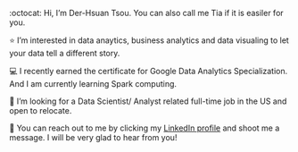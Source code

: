 :octocat: Hi, I’m Der-Hsuan Tsou. You can also call me Tia if it is easiler for you.

⭐ I’m interested in data anaytics, business analytics and data visualing to let your data tell a different story.

💻 I recently earned the certificate for Google Data Analytics Specialization. And I am currently learning Spark computing.

💼 I’m looking for a Data Scientist/ Analyst related full-time job in the US and open to relocate.

📌 You can reach out to me by clicking my [LinkedIn profile](https://www.linkedin.com/in/derhsuan-tsou/) and shoot me a message. I will be very glad to hear from you!

<!---
tiatsou/tiatsou is a ✨ special ✨ repository because its `README.md` (this file) appears on your GitHub profile.
You can click the Preview link to take a look at your changes.
--->
